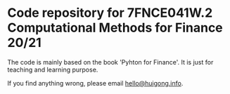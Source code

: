 # Code repository for 7FNCE041W.2 Computational Methods for Finance 20/21
The code is mainly based on the book 'Pyhton for Finance'. It is just for teaching and learning purpose.

If you find anything wrong, please email hello@huigong.info.
